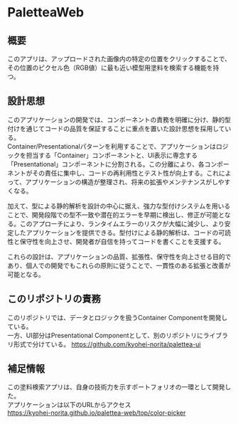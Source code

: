 # PaletteaWeb

## 概要

このアプリは、アップロードされた画像内の特定の位置をクリックすることで、その位置のピクセル色（RGB値）に最も近い模型用塗料を検索する機能を持つ。

## 設計思想

このアプリケーションの開発では、コンポーネントの責務を明確に分け、静的型付けを通じてコードの品質を保証することに重点を置いた設計思想を採用している。  
Container/Presentationalパターンを利用することで、アプリケーションはロジックを担当する「Container」コンポーネントと、UI表示に専念する「Presentational」コンポーネントに分割される。この分離により、各コンポーネントがその責任に集中し、コードの再利用性とテスト性が向上する。これによって、アプリケーションの構造が整理され、将来の拡張やメンテナンスがしやすくなる。

加えて、型による静的解析を設計の中心に据え、強力な型付けシステムを用いることで、開発段階での型不一致や潜在的エラーを早期に検出し、修正が可能となる。このアプローチにより、ランタイムエラーのリスクが大幅に減少し、より安定したアプリケーションを提供できる。型付けによる静的解析は、コードの可読性と保守性を向上させ、開発者が自信を持ってコードを書くことを支援する。

これらの設計は、アプリケーションの品質、拡張性、保守性を向上させる目的であり、個人での開発でもこれらの原則に従うことで、一貫性のある拡張と改善が可能となる。

## このリポジトリの責務

このリポジトリでは、データとロジックを扱うContainer Componentを開発している。  
一方、UI部分はPresentational Componentとして、別のリポジトリにライブラリ形式で分けている。
https://github.com/kyohei-norita/palettea-ui

## 補足情報

この塗料検索アプリは、自身の技術力を示すポートフォリオの一環として開発した。  
アプリケーションは以下のURLからアクセス  
https://kyohei-norita.github.io/palettea-web/top/color-picker
